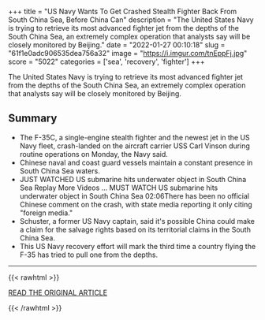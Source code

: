 +++
title = "US Navy Wants To Get Crashed Stealth Fighter Back From South China Sea, Before China Can"
description = "The United States Navy is trying to retrieve its most advanced fighter jet from the depths of the South China Sea, an extremely complex operation that analysts say will be closely monitored by Beijing."
date = "2022-01-27 00:10:18"
slug = "61f1e0adc906535dea756a32"
image = "https://i.imgur.com/tnEppFj.jpg"
score = "5022"
categories = ['sea', 'recovery', 'fighter']
+++

The United States Navy is trying to retrieve its most advanced fighter jet from the depths of the South China Sea, an extremely complex operation that analysts say will be closely monitored by Beijing.

## Summary

- The F-35C, a single-engine stealth fighter and the newest jet in the US Navy fleet, crash-landed on the aircraft carrier USS Carl Vinson during routine operations on Monday, the Navy said.
- Chinese naval and coast guard vessels maintain a constant presence in South China Sea waters.
- JUST WATCHED US submarine hits underwater object in South China Sea Replay More Videos ... MUST WATCH US submarine hits underwater object in South China Sea 02:06There has been no official Chinese comment on the crash, with state media reporting it only citing "foreign media."
- Schuster, a former US Navy captain, said it's possible China could make a claim for the salvage rights based on its territorial claims in the South China Sea.
- This US Navy recovery effort will mark the third time a country flying the F-35 has tried to pull one from the depths.

---

{{< rawhtml >}}
  <p class="article-category">
    <a target="_blank" href="https://www.cnn.com/2022/01/25/asia/us-f-35-crash-recovery-south-china-sea-intl-hnk-ml/index.html">READ THE ORIGINAL ARTICLE</a>
  </p>
{{< /rawhtml >}}
